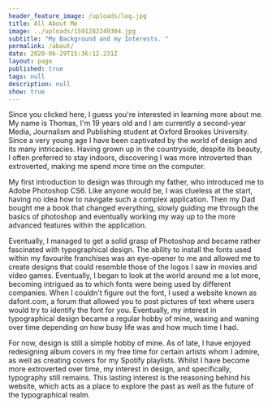 ```yaml
---
header_feature_image: /uploads/log.jpg
title: All About Me
image: ../uploads/1591282249304.jpg
subtitle: "My Background and my Interests. "
permalink: /about/
date: 2020-06-29T15:36:12.231Z
layout: page
published: true
tags: null
description: null
show: true
---
```

Since you clicked here, I guess you're interested in learning more about me. My name is Thomas, I'm 19 years old and I am currently a second-year Media, Journalism and Publishing student at Oxford Brookes University. Since a very young age I have been captivated by the world of design and its many intricacies. Having grown up in the countryside, despite its beauty, I often preferred to stay indoors, discovering I was more introverted than extroverted, making me spend more time on the computer. 

My first introduction to design was through my father, who introduced me to Adobe Photoshop CS6. Like anyone would be, I was clueless at the start, having no idea how to navigate such a complex application. Then my Dad bought me a book that changed everything, slowly guiding me through the basics of photoshop and eventually working my way up to the more advanced features within the application. 

Eventually, I managed to get a solid grasp of Photoshop and became rather fascinated with typographical design. The ability to install the fonts used within my favourite franchises was an eye-opener to me and allowed me to create designs that could resemble those of the logos I saw in movies and video games. Eventually, I began to look at the world around me a lot more, becoming intrigued as to which fonts were being used by different companies. When I couldn't figure out the font, I used a website known as dafont.com, a forum that allowed you to post pictures of text where users would try to identify the font for you. Eventually, my interest in typographical design became a regular hobby of mine, waxing and waning over time depending on how busy life was and how much time I had.

For now, design is still a simple hobby of mine. As of late, I have enjoyed redesigning album covers in my free time for certain artists whom I admire, as well as creating covers for my Spotify playlists. Whilst I have become more extroverted over time, my interest in design, and specifically, typography still remains. This lasting interest is the reasoning behind his website, which acts as a place to explore the past as well as the future of the typographical realm.